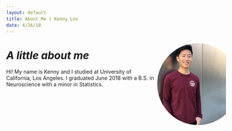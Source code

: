 ```yaml
---
layout: default
title: About Me | Kenny Lov
date: 4/26/18
---
```

<style> 
nav ul li:nth-child(1) a{
  position:relative;
  background:var(--main-bg-color);
  color:var(--main-accent-color);
  border-radius:5px;
  font-size:1.15em;
  padding-top:5px;
  padding-bottom:5px;
  padding-left:5px;
  padding-right:5px;
}
 

.outline{
  position:absolute;
  background:radial-gradient(#9598f5 0%, var(--main-accent-color) 100%);
  right:10%;
  width:240px;
  height:240px;
  border-radius:50%;
}
 
.image-cropper{
  position:absolute;
  width:220px;
  height:220px;
  overflow:hidden;
  border-radius:50%;
  margin: 10px 10px;
}

img#me{ 
  width:300px;
  margin-left:-35px;
  margin-top:-25px;
}

</style>

<div class = 'outline'>
	<div class = 'image-cropper'>
		<img id = "me" src="fb_img.jpg">	
	</div>
</div>



# *A little about me*

<p style = "margin-right: 0px; width: 80%;">
Hi! My name is Kenny and I studied at University of California, Los Angeles. I graduated June 2018 with a B.S. in Neuroscience with a minor in Statistics.
 <br><br>


<!-- If you had asked me five years ago what my career goals were, I would have told you that I had my eyes set on becoming a medical doctor. Oh, how naïve I was back then. Although I find neuroscience and the brain exceptionally fascinating, I can no longer see myself pursuing a career in medicine because I can't say it's where my passion lies. I must say, however, that it was through this facet of neuroscience and research that led me to discover something I'm truly passionate about - <i>data</i>. <br> <br>

To me, data, or more specifically, machine learning is... almost like a super power. It allows us to consume data from the past to predict the future, often times with amazing results.   

From microscopic biological neurons to massive artificial neural networks with billions of paramters, I think I've found my calling. Indeed, 
<br><br>


Perhaps it was the study of biological neurons and neural networks that piqued my recent interest in learning more about the silicon model of the brain (artificial neural networks).  -->





<br><br><br>
  </p>
  
